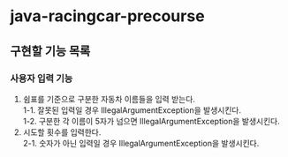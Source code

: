 # java-racingcar-precourse
## 구현할 기능 목록
### 사용자 입력 기능
1. 쉼표를 기준으로 구분한 자동차 이름들을 입력 받는다. <br>
1-1. 잘못된 입력일 경우 IllegalArgumentException을 발생시킨다. <br>
1-2. 구분한 각 이름이 5자가 넘으면 IllegalArgumentException을 발생시킨다. <br>
2. 시도할 횟수를 입력한다. <br>
2-1. 숫자가 아닌 입력일 경우 IllegalArgumentException을 발생시킨다. <br>

